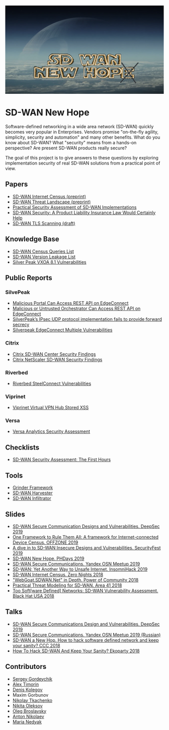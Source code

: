 ![logo](sdwan-logo.png)
# SD-WAN New Hope

Software-defined networking in a wide area network (SD-WAN) quickly becomes very popular in Enterprises. Vendors promise "on-the-fly agility, simplicity, security and automation" and many other benefits. 
What do you know about SD-WAN? What "security" means from a hands-on perspective? Are present SD-WAN products really secure? 

The goal of this project is to give answers to these questions by exploring implementation security of real SD-WAN solutions from a practical point of view.

## Papers
* [SD-WAN Internet Census (preprint)](https://arxiv.org/abs/1808.09027)
* [SD-WAN Threat Landscape (preprint)](https://arxiv.org/abs/1811.04583)
* [Practical Security Assessment of SD-WAN Implementations](https://medium.com/hackingodyssey/practical-security-assessment-of-sd-wan-implementations-c8aa51441c68)
* [SD-WAN Security: A Product Liability Insurance Law Would Certainly Help](https://blog.ipspace.net/2020/06/sdwan-silver-peak-security.html)
* [SD-WAN TLS Scanning (draft)](https://docs.google.com/document/d/1TCCGWkFKp07Bg7hEeKeqkwogi5UaArbJ_OpEJsyiuy8/)

## Knowledge Base
* [SD-WAN Census Queries List](docs/census.md)
* [SD-WAN Version Leakage List](docs/leakage.md)
* [Silver Peak VXOA 8.1 Vulnerabilities](docs/silverpeak-vxoa-8.1.pdf)

## Public Reports

### SilvePeak
* [Malicious Portal Can Access REST API on EdgeConnect](reports/SDWAN-New-Hop-2020-31-01.pdf)
* [Malicious or Untrusted Orchestrator Can Access REST API on EdgeConnect](reports/SDWAN-New-Hop-2020-30-01.pdf) 
* [SilverPeak’s IPsec UDP protocol implementation fails to provide forward secrecy](reports/SDWAN-New-Hop-2020-17-01.pdf)
* [Silverpeak EdgeConnect Multiple Vulnerabilities](reports/Silverpeak%20EdgeConnect%20Multiple%20Vulnerabilities%20-%20032018.pdf)

### Citrix
* [Citrix SD-WAN Center Security Findings](reports/Citrix%20SD-WAN%20Security%20Findings.pdf)
* [Citrix NetScaler SD-WAN Security Findings](reports/Citrix%20NetScaler%20SD-WAN%20Security%20Findings%20-%2011082018.pdf)

### Riverbed
* [Riverbed SteelConnect Vulnerabilities](reports/Riverbed%20SteelConnect%20Vulnerabilities.pdf)

### Viprinet
* [Viprinet Virtual VPN Hub Stored XSS](reports/Viprinet%20Stored%20XSS.pdf)

### Versa
* [Versa Analytics Security Assessment](reports/Versa%20Analytics%20Security%20Assessment%20-%2009112019.pdf)

## Checklists
* [SD-WAN Security Assessment: The First Hours](checklists/sd-wan-security-assessment-the-first-hours.md)

## Tools
* [Grinder Framework](https://github.com/sdnewhop/grinder)
* [SD-WAN Harvester](https://github.com/sdnewhop/sdwan-harvester)
* [SD-WAN Infiltrator](https://github.com/sdnewhop/sdwan-infiltrator)

## Slides
* [SD-WAN Secure Communication Designs and Vulnerabilities. DeepSec 2019](slides/DeepSec-2019.pdf)
* [One Framework to Rule Them All: A framework for Internet-connected Device Census. OFFZONE 2019](/slides/offzone-grinder-2019.pdf)
* [A dive in to SD-WAN Insecure Designs and Vulnerabilities. SecurityFest 2019](slides/securityfest-2019.pdf)
* [SD-WAN New Hope. PHDays 2019](slides/phdays-2019.pdf)
* [SD-WAN Secure Communications. Yandex OSN Meetup 2019](slides/yandex-osn-2019.pdf)
* [SD-WAN: Yet Another Way to Unsafe Internet. InsomniHack 2019](slides/insomnihack-2019.pdf)
* [SD-WAN Internet Census. Zero Nights 2018](slides/zn-2018.pdf)
* ["WebGoat.SDWAN.Net" in Depth. Power of Community 2018](slides/poc-2018.pdf)
* [Practical Threat Modeling for SD-WAN. Area 41 2018](slides/area41-2018.pdf)
* [Too Soft[ware Defined] Networks: SD-WAN Vulnerability Assessment. Black Hat USA 2018](slides/blackhat-2018.pdf)

## Talks
* [SD-WAN Secure Communications Design and Vulnerabilities. DeepSec 2019](https://vimeo.com/390850895)
* [SD-WAN Secure Communications. Yandex OSN Meetup 2019 (Russian)](https://www.youtube.com/watch?v=gHRustiUdKY)
* [SD-WAN a New Hop. How to hack software defined network and keep your sanity? CCC 2018](https://media.ccc.de/v/35c3-9446-sd-wan_a_new_hop)
* [How To Hack SD-WAN And Keep Your Sanity? Ekoparty 2018](https://www.youtube.com/watch?v=8jY0yPlW7xg)

## Contributors
- [Sergey Gordeychik](https://twitter.com/scadasl)
- [Alex Timorin](https://twitter.com/atimorin)
- [Denis Kolegov](https://twitter.com/dnkolegov)
- Maxim Gorbunov
- [Nikolay Tkachenko](https://twitter.com/afr1ka_)
- [Nikita Oleksov](https://twitter.com/neoleksov)
- [Oleg Broslavsky](https://twitter.com/yalegko)
- [Anton Nikolaev](https://github.com/manmolecular)
- [Maria Nedyak](https://twitter.com/msh_smlv)
